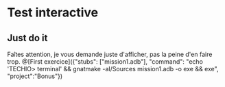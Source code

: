 # Test interactive

## Just do it

Faîtes attention, je vous demande juste d'afficher, pas la peine d'en faire trop. 
@[First exercice]({"stubs": ["mission1.adb"], "command": "echo 'TECHIO> terminal' && gnatmake -aI/Sources mission1.adb -o exe && exe", "project":"Bonus"})
